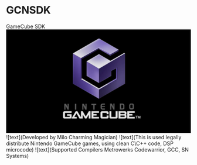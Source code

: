# GCNSDK
 GameCube SDK
![alt text](https://github.com/MiloCharmingMagician/GCNSDK/blob/master/gc.png?raw=true)
![text](Developed by Milo Charming Magician)
![text](This is used legally distribute Nintendo GameCube games, using clean C\C++ code, DSP microcode)
![text](Supported Compilers Metrowerks Codewarrior, GCC, SN Systems)
